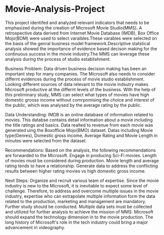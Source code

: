 # Movie-Analysis-Project
This project identifed and analyzed relevant indicators that needs to be emphasized during the creation of Microsoft Movie Studio(MMS). A retrospective data derived from Internet Movie Database (IMDB), Box Office Mojo(BOM) were used to select varaibles.These varables were selected on the basis of the genral business model framework.Descriptive statstical analysis showed the importance of evidence based decison making for the continuous success in the movie industry.The MMS can leverage these analysis during the process of studio establishment.

Business Problem:
Data driven business decision making has been an important step for many companies. The Microsoft also needs to consider differnt evidences during the process of movie studio establishment. Looking different sources of data relevant to the movie indsutry makes Microsoft productive at the differnt levels of the business. With the help of this preliminary study, MMS can select what types of movies have high domestic grooss income without comrpomising the choice and interest of the public, which was analysed by the average rating by the public.

Data Understanding:
IMDB is an online database of information related to movies. This databse contains detail information about a movie including the title ratings and basics. Data realted to revenue from each movie was generated uing the Boxofficie Mojo(BMO) dataset. Datas including Movie type(Genres), Domestic gross income, Average Rating and Movie Length in minutes were selected from the dataset.

Recommendations:
Based on the  analysis, the following recommendations are forwarded to the Microsoft.
Engage in producing Sci-Fi movies.
Length of movies must be considered during production.
Movie length and average rating tends to have a relationship.
Generate data to address the conflicting results between higher rating movies vs high domestic gross income.

Next Steps:
Organize and recruit various team of expertise. Since the movie industry is new to the Microsoft, it is inevitable to expect some level of challenge. Therefore, to address and overcome multiple issues in the movie industry, expertise who can extrapolate multiple information form the data related to the production, marketing and management are mandatory.
Further study should be conducted. Multiple data sets must be collected and utilized for further analysis to achieve the mission of MMS.
Microsoft should expand the technology dimension in to the movie production. The long history of Microsoft's role in the tech industry could bring a major advancement in videography.
